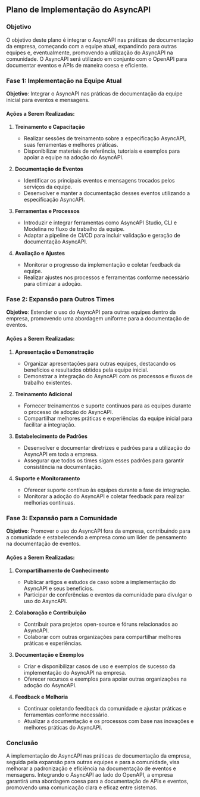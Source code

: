 ## Plano de Implementação do AsyncAPI

### **Objetivo**

O objetivo deste plano é integrar o AsyncAPI nas práticas de documentação da empresa, começando com a equipe atual, expandindo para outras equipes e, eventualmente, promovendo a utilização do AsyncAPI na comunidade. O AsyncAPI será utilizado em conjunto com o OpenAPI para documentar eventos e APIs de maneira coesa e eficiente.

### **Fase 1: Implementação na Equipe Atual**

**Objetivo**: Integrar o AsyncAPI nas práticas de documentação da equipe inicial para eventos e mensagens.

#### **Ações a Serem Realizadas:**

1. **Treinamento e Capacitação**

   - Realizar sessões de treinamento sobre a especificação AsyncAPI, suas ferramentas e melhores práticas.
   - Disponibilizar materiais de referência, tutoriais e exemplos para apoiar a equipe na adoção do AsyncAPI.

2. **Documentação de Eventos**

   - Identificar os principais eventos e mensagens trocados pelos serviços da equipe.
   - Desenvolver e manter a documentação desses eventos utilizando a especificação AsyncAPI.

3. **Ferramentas e Processos**

   - Introduzir e integrar ferramentas como AsyncAPI Studio, CLI e Modelina no fluxo de trabalho da equipe.
   - Adaptar a pipeline de CI/CD para incluir validação e geração de documentação AsyncAPI.

4. **Avaliação e Ajustes**
   - Monitorar o progresso da implementação e coletar feedback da equipe.
   - Realizar ajustes nos processos e ferramentas conforme necessário para otimizar a adoção.

### **Fase 2: Expansão para Outros Times**

**Objetivo**: Estender o uso do AsyncAPI para outras equipes dentro da empresa, promovendo uma abordagem uniforme para a documentação de eventos.

#### **Ações a Serem Realizadas:**

1. **Apresentação e Demonstração**

   - Organizar apresentações para outras equipes, destacando os benefícios e resultados obtidos pela equipe inicial.
   - Demonstrar a integração do AsyncAPI com os processos e fluxos de trabalho existentes.

2. **Treinamento Adicional**

   - Fornecer treinamentos e suporte contínuos para as equipes durante o processo de adoção do AsyncAPI.
   - Compartilhar melhores práticas e experiências da equipe inicial para facilitar a integração.

3. **Estabelecimento de Padrões**

   - Desenvolver e documentar diretrizes e padrões para a utilização do AsyncAPI em toda a empresa.
   - Assegurar que todos os times sigam esses padrões para garantir consistência na documentação.

4. **Suporte e Monitoramento**
   - Oferecer suporte contínuo às equipes durante a fase de integração.
   - Monitorar a adoção do AsyncAPI e coletar feedback para realizar melhorias contínuas.

### **Fase 3: Expansão para a Comunidade**

**Objetivo**: Promover o uso do AsyncAPI fora da empresa, contribuindo para a comunidade e estabelecendo a empresa como um líder de pensamento na documentação de eventos.

#### **Ações a Serem Realizadas:**

1. **Compartilhamento de Conhecimento**

   - Publicar artigos e estudos de caso sobre a implementação do AsyncAPI e seus benefícios.
   - Participar de conferências e eventos da comunidade para divulgar o uso do AsyncAPI.

2. **Colaboração e Contribuição**

   - Contribuir para projetos open-source e fóruns relacionados ao AsyncAPI.
   - Colaborar com outras organizações para compartilhar melhores práticas e experiências.

3. **Documentação e Exemplos**

   - Criar e disponibilizar casos de uso e exemplos de sucesso da implementação do AsyncAPI na empresa.
   - Oferecer recursos e exemplos para apoiar outras organizações na adoção do AsyncAPI.

4. **Feedback e Melhoria**
   - Continuar coletando feedback da comunidade e ajustar práticas e ferramentas conforme necessário.
   - Atualizar a documentação e os processos com base nas inovações e melhores práticas do AsyncAPI.

### **Conclusão**

A implementação do AsyncAPI nas práticas de documentação da empresa, seguida pela expansão para outras equipes e para a comunidade, visa melhorar a padronização e eficiência na documentação de eventos e mensagens. Integrando o AsyncAPI ao lado do OpenAPI, a empresa garantirá uma abordagem coesa para a documentação de APIs e eventos, promovendo uma comunicação clara e eficaz entre sistemas.
